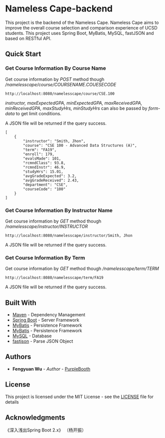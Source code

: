 # Nameless Cape-backend

This project is the backend of the Nameless Cape. Nameless Cape aims to improve the overall course selection and comparison experience of UCSD students. This project uses Spring Boot, MyBatis, MySQL, fastJSON and based on RESTful API.


## Quick Start
### Get Course Information By Course Name
Get course information by *POST* method though */namelesscape/course/COURSENAME.COUESECODE* 
```
http://localhost:8080/namelesscape/course/CSE.100
```
*instructor, maxExpectedGPA, minExpectedGPA, maxReceivedGPA, minReceivedGPA, maxStudyHrs, minStudyHrs* can also be passed by *form-data* to get limit conditions.

A JSON file will be returned if the query success. 
```
[
    {
        "instructor": "Smith, Jhon",
        "course": "CSE 100 - Advanced Data Structures (A)",
        "term": "FA19",
        "enroll": 179,
        "evalsMade": 101,
        "rcmndClass": 93.8,
        "rcmndInstr": 46.9,
        "studyHrs": 15.01,
        "avgGradeExpected": 3.2,
        "avgGradeReceived": 2.43,
        "department": "CSE",
        "courseCode": "100"
    }
]
```
### Get Course Information By Instructor Name
Get course information by *GET* method though */namelesscape/instructor/INSTRUCTOR* 
```
http://localhost:8080/namelesscape/instructor/Smith, Jhon
```

A JSON file will be returned if the query success. 

### Get Course Information By Term
Get course information by *GET* method though */namelesscape/term/TERM* 
```
http://localhost:8080/namelesscape/term/FA19
```

A JSON file will be returned if the query success. 

## Built With

* [Maven](https://maven.apache.org/) - Dependency Management
* [Spring Boot](https://spring.io/projects/spring-boot) - Server Framework
* [MyBatis](https://mybatis.org/) - Persistence Framework
* [MyBatis](https://mybatis.org/) - Persistence Framework
* [MySQL](https://www.mysql.com/) - Database
* [fastjson](https://github.com/alibaba/fastjson) - Parse JSON Object


## Authors

* **Fengyuan Wu** - *Author* - [PurpleBooth](https://github.com/PurpleBooth)


## License

This project is licensed under the MIT License - see the [LICENSE](LICENSE) file for details

## Acknowledgments

《深入浅出Spring Boot 2.x》 （杨开振）